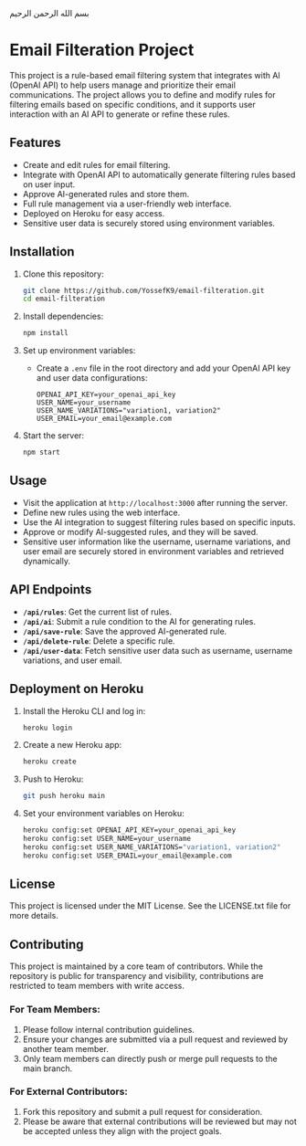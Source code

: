 بسم الله الرحمن الرحيم

# Email Filteration Project

This project is a rule-based email filtering system that integrates with AI (OpenAI API) to help users manage and prioritize their email communications. The project allows you to define and modify rules for filtering emails based on specific conditions, and it supports user interaction with an AI API to generate or refine these rules.

## Features

- Create and edit rules for email filtering.
- Integrate with OpenAI API to automatically generate filtering rules based on user input.
- Approve AI-generated rules and store them.
- Full rule management via a user-friendly web interface.
- Deployed on Heroku for easy access.
- Sensitive user data is securely stored using environment variables.

## Installation

1. Clone this repository:
   ```bash
   git clone https://github.com/YossefK9/email-filteration.git
   cd email-filteration
   ```

2. Install dependencies:
   ```bash
   npm install
   ```

3. Set up environment variables:
   - Create a `.env` file in the root directory and add your OpenAI API key and user data configurations:
     ```
     OPENAI_API_KEY=your_openai_api_key
     USER_NAME=your_username
     USER_NAME_VARIATIONS="variation1, variation2"
     USER_EMAIL=your_email@example.com
     ```

4. Start the server:
   ```bash
   npm start
   ```

## Usage

- Visit the application at `http://localhost:3000` after running the server.
- Define new rules using the web interface.
- Use the AI integration to suggest filtering rules based on specific inputs.
- Approve or modify AI-suggested rules, and they will be saved.
- Sensitive user information like the username, username variations, and user email are securely stored in environment variables and retrieved dynamically.

## API Endpoints

- **`/api/rules`**: Get the current list of rules.
- **`/api/ai`**: Submit a rule condition to the AI for generating rules.
- **`/api/save-rule`**: Save the approved AI-generated rule.
- **`/api/delete-rule`**: Delete a specific rule.
- **`/api/user-data`**: Fetch sensitive user data such as username, username variations, and user email.

## Deployment on Heroku

1. Install the Heroku CLI and log in:
   ```bash
   heroku login
   ```

2. Create a new Heroku app:
   ```bash
   heroku create
   ```

3. Push to Heroku:
   ```bash
   git push heroku main
   ```

4. Set your environment variables on Heroku:
   ```bash
   heroku config:set OPENAI_API_KEY=your_openai_api_key
   heroku config:set USER_NAME=your_username
   heroku config:set USER_NAME_VARIATIONS="variation1, variation2"
   heroku config:set USER_EMAIL=your_email@example.com
   ```

## License

This project is licensed under the MIT License. See the LICENSE.txt file for more details.

## Contributing

This project is maintained by a core team of contributors. While the repository is public for transparency and visibility, contributions are restricted to team members with write access.

### For Team Members:
1. Please follow internal contribution guidelines.
2. Ensure your changes are submitted via a pull request and reviewed by another team member.
3. Only team members can directly push or merge pull requests to the main branch.

### For External Contributors:
1. Fork this repository and submit a pull request for consideration.
2. Please be aware that external contributions will be reviewed but may not be accepted unless they align with the project goals.